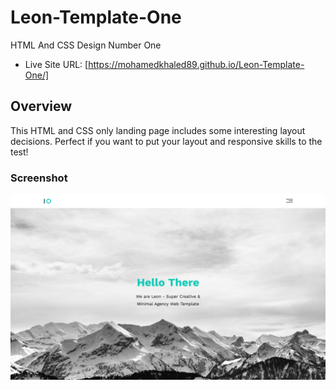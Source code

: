 # Leon-Template-One

HTML And CSS Design Number One

- Live Site URL: [https://mohamedkhaled89.github.io/Leon-Template-One/]

## Overview

This HTML and CSS only landing page includes some interesting layout decisions. Perfect if you want to put your layout and responsive skills to the test!

### Screenshot

![Desktop Design](./screenshot/desktop-design-1440px.png)
